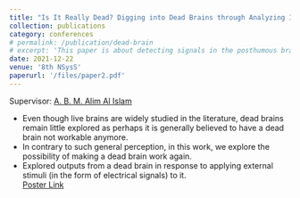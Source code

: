 ```yaml
---
title: "Is It Really Dead? Digging into Dead Brains through Analyzing Its Behavior in Response to Inducing External Impulses"
collection: publications
category: conferences
# permalink: /publication/dead-brain
# excerpt: 'This paper is about detecting signals in the posthumous brain of a goat.'
date: 2021-12-22
venue: '8th NSysS'
paperurl: '/files/paper2.pdf'
---
```

Supervisor: [A. B. M. Alim Al Islam](https://scholar.google.com/citations?user=K-AIPzQAAAAJ&hl=en)  
- Even though live brains are widely studied in the literature, dead brains remain little explored as perhaps it is generally believed to have a dead brain not workable anymore.
- In contrary to such general perception, in this work, we explore the possibility of making a dead brain work again.
- Explored outputs from a dead brain in response to applying external stimuli (in the form of electrical signals) to it.   
[Poster Link](/files/nsys_final.pdf)  
